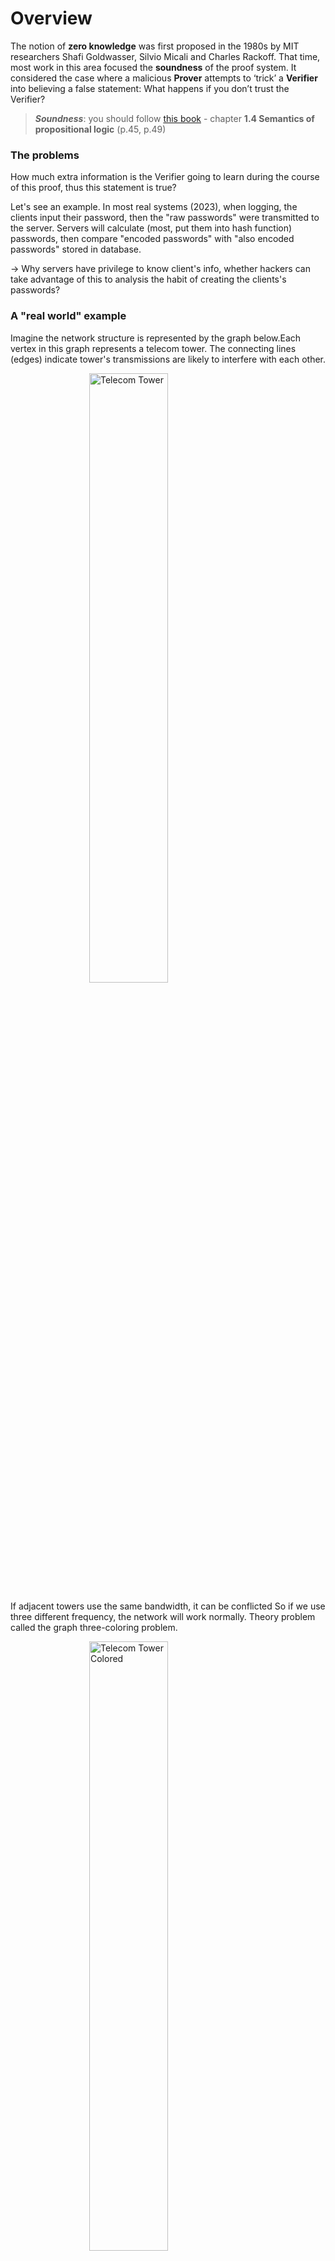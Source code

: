 # Overview

The notion of **zero knowledge** was first proposed in the 1980s by MIT researchers Shafi Goldwasser, Silvio Micali and Charles Rackoff. 
That time, most work in this area focused the **soundness** of the proof system. It considered the case where a malicious **Prover** attempts to ‘trick’ a **Verifier** into believing a false statement: What happens if you don’t trust the Verifier?

> ***Soundness***: you should follow [this book](https://www.amazon.com/Logic-Computer-Science-Modelling-Reasoning/dp/052154310X) - chapter **1.4 Semantics of propositional logic** (p.45, p.49)

### The problems

How much extra information is the Verifier going to learn during the course of this proof, thus this statement is true?

Let's see an example. In most real systems (2023), when logging, the clients input their password, then the "raw passwords" were transmitted to the server. Servers will calculate (most, put them into hash function) passwords, then compare "encoded passwords" with "also encoded passwords" stored in database.

-> Why servers have privilege to know client's info, whether hackers can take advantage of this to analysis the habit of creating the clients's passwords?
### A "real world" example

Imagine the network structure is represented by the graph below.Each vertex in this graph represents a telecom tower. The connecting lines (edges) indicate tower's transmissions are likely to interfere with each other.

<img src="./assets/telecom-towers.png" alt="Telecom Tower" style="width:50%; display: block; margin-left: auto;  margin-right: auto;">

If adjacent towers use the same bandwidth, it can be conflicted
So if we use three different frequency, the network will work normally. Theory problem called the graph three-coloring problem.

<img src="./assets/telecom-towers-colored.png" alt="Telecom Tower Colored" style="width:50%; display: block; margin-left: auto;  margin-right: auto;">

If this network was very large and complex, so much so that the computing power at my disposal was not sufficient to find a solution. In this instance, I might hire my friends at Google to solve it for me on spec.

But this leads to a problem.

Suppose that Google devotes a large percentage of their computing infrastructure to searching for a valid coloring for my graph. I’m certainly not going to pay them until I know that they really have such a coloring.

At the same time, Google isn’t going to give me a copy of their solution until I’ve paid up. We’ll wind up at an impasse.
### A crazy technical solution (with hats!)

The solution includes some concepts:

1. Google cover all tower with **hats**, make sure the client not have info about the color of each tower.
2. When the client testing, Google will show randomly some towers and their colors that proved Google is not lying.
3. The loop will be ended util step **2** made enough large (~ E^2), so client can be confident to pay money for Google

<img src="./assets/hats.png" alt="Telecom Tower Colored" style="width:50%; display: block; margin-left: auto;  margin-right: auto;">

> Please follow [main article](https://blog.cryptographyengineering.com/2014/11/27/zero-knowledge-proofs-illustrated-primer/) 
for more information.

### What makes it **"zero knowledge"**?

The first rule of modern cryptography is never to trust people who claim such things without proof.

Goldwasser, Micali and Rackoff proposed three following properties that every zero-knowledge protocol must satisfy. Stated informally, they are:
1. **Completeness**: If Google is telling the truth, then they will eventually convince me (at least with high probability).

2. **Soundness**: Google can only convince me if they’re actually telling the truth.
3. **Zero-knowledgeness**: I don’t learn anything else about Google’s solution. (hard part, we need to conduct a very strange thought experiment.)

> **Completeness** and **Soundness**: you should follow [this book](https://www.amazon.com/Logic-Computer-Science-Modelling-Reasoning/dp/052154310X) - chapter **1.4 Semantics of propositional logic** (p.45, p.49)

### A thought experiment (with time machines)
There is an example of `simulation`. Imagine that Google doesn’t actually know a valid coloring for the graph. Whenever I pull off a pair of hats, there is a designated Googler pulls a switch, ‘rewinds’ time about four minutes, and the Google team recolors the graph with a completely new random solution. Now they let time roll forward and try again. It called time machine. From my perspective I don’t even know that the extra time machine trips are happening.

### What the hell is the point of this?
Note that in a world where time runs only forward and nobody can trick me with a time machine, the hat-based protocol is correct and sound, meaning that after E^2 rounds I should be convinced (with all but negligible probability) that the graph really is colorable and that Google is putting valid inputs into the protocol.

If time doesn’t run only forward, if Google can ‘rewind’ my view of time — then they can fake a valid protocol run even if they have no information at all about the actual graph coloring?

From my perspective, what’s the difference between the two protocol transcripts? When we consider the statistical distribution of the two, there’s no difference at all. Both convey exactly the same amount of useful information.

Specifically, assume that I (the Verifier) have some strategy that ‘extracts’ useful information about Google’s coloring after observing an execution of the honest protocol. Then my strategy should work equally well in the case where I’m being fooled with a time machine. The protocol runs are, from my perspective, statistically identical. I physically cannot tell the difference.

Thus if the amount of information I can extract is identical in the ‘real experiment’ and the ‘time machine experiment’, yet the amount of information Google puts into the ‘time machine’ experiment is exactly zero — then this implies that even in the real world the protocol must not leak any useful information.

### Getting rid of the hats (and time machines)
Of course we don’t actually want to run a protocol with hats. And even Google (probably?) doesn’t have a literal time machine.

To tie things together, we first need to bring our protocol into the digital world. This requires that we construct the digital equivalent of a ‘hat’: ***something*** that both hides a digital value, while simultaneously ‘binding’ (or ‘committing’) the maker to it, so she can’t change her mind after the fact.

Fortunately we have a perfect tool for this application. It’s called a digital commitment scheme. A commitment scheme allows one party to ‘commit’ to a given message while keeping it secret, and then later ‘open’ the resulting commitment to reveal what’s inside. They can be built out of various ingredients, including (strong) cryptographic hash functions.

Given a commitment scheme, we now have all the ingredients we need to run the zero knowledge protocol electronically. The Prover first encodes its vertex colorings as a set of digital messages (for example, the numbers 0, 1, 2), then generates digital commitments to each one. These commitments get sent over to the Verifier. When the Verifier challenges on an edge, the Prover simply reveals the opening values for the commitments corresponding to the two vertices.

<img src="./assets/commitment-scheme.png" alt="commitment-scheme" style="width:50%; display: block; margin-left: auto;  margin-right: auto;">


So we’ve managed to eliminate the hats. But how do we prove that this protocol is **"zero knowledge"**?

Fortunately now that we’re in the digital world, we no longer need a real time machine to prove things about this protocol. A key trick is to specify in our setting that the protocol is not going to be run between two people, but rather between two different computer programs (or, to be more formal, probabilistic Turing machines.)

What we can now prove is the following theorem: if you could ever come up with a computer program (for the Verifier) that extracts useful information after participating in a run of the protocol, then it would be possible to use a ‘time machine’ on that program in order to make it extract the same amount of useful information from a ‘fake’ run of the protocol where the Prover doesn’t put in any information to begin with.



`Ultimately what we get is the following theorem. If there exists any Verifier computer program that successfully extracts information by interactively running this protocol with some Prover, then we can simply use the rewinding trick on that program to commit to a random solution, then ‘trick’ the Verifier by rewinding its execution whenever we can’t answer its challenge correctly. The same logic holds as we gave above: if such a Verifier succeeds in extracting information after running the real protocol, then it should be able to extract the same amount of information from the simulated, rewinding-based protocol. But since there’s no information going into the simulated protocol, there’s no information to extract. Thus the information the Verifier can extract must always be zero.`


### So what does this all mean?
We know that the protocol is complete and sound, based on our analysis above. The soundness argument holds in any situation where we know that nobody is fiddling with time — that is, the Verifier is running normally and nobody is rewinding its execution.

At the same time, the protocol is also zero knowledge. To prove this, we showed that any Verifier program that succeeds in extracting information must also be able to extract information from a protocol run where rewinding is used and no information is available in the first place. Which leads to an obvious contradiction, and tells us that the protocol can’t leak information in either situation.

There’s an important benefit to all this. Since it’s trivial for anyone to ‘fake’ a protocol transcript, even after Google proves to me that they have a solution, I can’t re-play a recording of the protocol transcript to prove anything to anyone else (say, a judge). That’s because the judge would have no guarantee that the video was recorded honestly, and that I didn’t simply edit in the same way Google might have done using the time machine. This means that protocol transcripts themselves contain no information. The protocol is only meaningful if I myself participated, and I can be sure that it happened in real time.



# Proving section will be updated....


[Ref](https://blog.cryptographyengineering.com/2014/11/27/zero-knowledge-proofs-illustrated-primer/)

